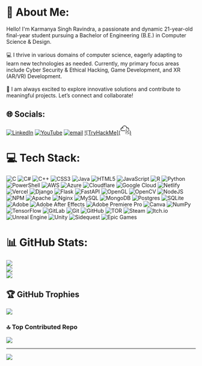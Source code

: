 # 💫 About Me:
Hello! I'm Karmanya Singh Ravindra, a passionate and dynamic 21-year-old final-year student pursuing a Bachelor of Engineering (B.E.) in Computer Science & Design.<br><br>💻 I thrive in various domains of computer science, eagerly adapting to learn new technologies as needed. Currently, my primary focus areas include Cyber Security & Ethical Hacking, Game Development, and XR (AR/VR) Development.<br><br>🚀 I am always excited to explore innovative solutions and contribute to meaningful projects. Let’s connect and collaborate!


## 🌐 Socials:
[![LinkedIn](https://img.shields.io/badge/LinkedIn-%230077B5.svg?logo=linkedin&logoColor=white)](https://linkedin.com/in/https://www.linkedin.com/in/karmanya03) [![YouTube](https://img.shields.io/badge/YouTube-%23FF0000.svg?logo=YouTube&logoColor=white)](https://youtube.com/@Karmanya03) [![email](https://img.shields.io/badge/Email-D14836?logo=gmail&logoColor=white)](mailto:karmanya.ravindra@gmail.com)  [![TryHackMe](<svg role="img" viewBox="0 0 24 24" xmlns="http://www.w3.org/2000/svg" id="Tryhackme--Streamline-Simple-Icons" height="24" width="24"><desc>Tryhackme Streamline Icon: https://streamlinehq.com</desc><title>TryHackMe</title><path d="M10.705 0C7.54 0 4.902 2.285 4.349 5.291a4.525 4.525 0 0 0 -4.107 4.5 4.525 4.525 0 0 0 4.52 4.52h6.761a0.625 0.625 0 1 0 0 -1.25H4.761a3.273 3.273 0 0 1 -3.27 -3.27A3.273 3.273 0 0 1 6.59 7.08a0.625 0.625 0 0 0 0.7 -1.035 4.488 4.488 0 0 0 -1.68 -0.69 5.223 5.223 0 0 1 5.096 -4.104 5.221 5.221 0 0 1 5.174 4.57 4.489 4.489 0 0 0 -0.488 0.305 0.625 0.625 0 1 0 0.731 1.013 3.245 3.245 0 0 1 1.912 -0.616 3.278 3.278 0 0 1 3.203 2.61 0.625 0.625 0 0 0 1.225 -0.251 4.533 4.533 0 0 0 -4.428 -3.61 4.54 4.54 0 0 0 -0.958 0.105C16.556 2.328 13.9 0 10.705 0zm5.192 10.64a0.925 0.925 0 0 0 -0.462 0.108 0.913 0.913 0 0 0 -0.313 0.29 1.27 1.27 0 0 0 -0.175 0.427 2.39 2.39 0 0 0 -0.054 0.514c0 0.181 0.018 0.353 0.054 0.517 0.036 0.164 0.095 0.307 0.175 0.43a0.899 0.899 0 0 0 0.313 0.297c0.127 0.073 0.281 0.11 0.462 0.11 0.18 0 0.334 -0.037 0.46 -0.11a0.897 0.897 0 0 0 0.309 -0.296c0.08 -0.124 0.137 -0.267 0.173 -0.431 0.036 -0.164 0.054 -0.336 0.054 -0.517 0 -0.18 -0.018 -0.352 -0.054 -0.514a1.271 1.271 0 0 0 -0.173 -0.426 0.901 0.901 0 0 0 -0.309 -0.291 0.917 0.917 0 0 0 -0.46 -0.108zm6.486 0a0.925 0.925 0 0 0 -0.462 0.108 0.913 0.913 0 0 0 -0.313 0.29 1.27 1.27 0 0 0 -0.175 0.427 2.39 2.39 0 0 0 -0.053 0.514c0 0.181 0.017 0.353 0.053 0.517 0.036 0.164 0.095 0.307 0.175 0.43a0.899 0.899 0 0 0 0.313 0.297c0.127 0.073 0.281 0.11 0.462 0.11 0.18 0 0.334 -0.037 0.46 -0.11a0.897 0.897 0 0 0 0.31 -0.296c0.078 -0.124 0.136 -0.267 0.172 -0.431 0.036 -0.164 0.054 -0.336 0.054 -0.517 0 -0.18 -0.018 -0.352 -0.054 -0.514a1.271 1.271 0 0 0 -0.173 -0.426 0.901 0.901 0 0 0 -0.308 -0.291 0.916 0.916 0 0 0 -0.461 -0.108zm-8.537 0.068 -0.84 0.618 0.313 0.43 0.476 -0.368v1.877h0.603v-2.557zm6.486 0 -0.841 0.618 0.314 0.43 0.477 -0.368v1.877h0.603v-2.557zm-4.435 0.445c0.08 0 0.143 0.028 0.193 0.084 0.05 0.057 0.087 0.127 0.114 0.21 0.026 0.083 0.044 0.173 0.054 0.269a2.541 2.541 0 0 1 0 0.533c-0.01 0.097 -0.028 0.187 -0.054 0.27a0.584 0.584 0 0 1 -0.114 0.21 0.243 0.243 0 0 1 -0.193 0.085 0.248 0.248 0 0 1 -0.195 -0.086 0.584 0.584 0 0 1 -0.118 -0.209 1.245 1.245 0 0 1 -0.056 -0.27 2.645 2.645 0 0 1 0 -0.533c0.01 -0.096 0.029 -0.186 0.056 -0.27a0.583 0.583 0 0 1 0.118 -0.209 0.25 0.25 0 0 1 0.195 -0.084zm6.486 0c0.08 0 0.144 0.028 0.193 0.084 0.05 0.057 0.087 0.127 0.114 0.21 0.027 0.083 0.044 0.173 0.054 0.269a2.541 2.541 0 0 1 0 0.533c-0.01 0.097 -0.027 0.187 -0.054 0.27a0.584 0.584 0 0 1 -0.114 0.21 0.243 0.243 0 0 1 -0.193 0.085 0.249 0.249 0 0 1 -0.195 -0.086 0.581 0.581 0 0 1 -0.117 -0.209 1.245 1.245 0 0 1 -0.056 -0.27 2.642 2.642 0 0 1 0 -0.533c0.01 -0.096 0.028 -0.186 0.056 -0.27a0.58 0.58 0 0 1 0.117 -0.209 0.25 0.25 0 0 1 0.195 -0.084zm-2.191 3.51a0.93 0.93 0 0 0 -0.463 0.109 0.908 0.908 0 0 0 -0.312 0.291c-0.08 0.122 -0.139 0.263 -0.175 0.426a2.383 2.383 0 0 0 -0.054 0.514c0 0.18 0.018 0.353 0.054 0.516 0.036 0.164 0.094 0.308 0.175 0.432a0.91 0.91 0 0 0 0.312 0.296 0.92 0.92 0 0 0 0.463 0.11c0.18 0 0.333 -0.037 0.46 -0.11a0.892 0.892 0 0 0 0.308 -0.296 1.32 1.32 0 0 0 0.174 -0.432c0.036 -0.163 0.054 -0.335 0.054 -0.516 0 -0.18 -0.018 -0.352 -0.054 -0.514a1.274 1.274 0 0 0 -0.174 -0.426 0.89 0.89 0 0 0 -0.309 -0.291 0.918 0.918 0 0 0 -0.46 -0.108zm-6.402 0.07 -0.841 0.617 0.314 0.43 0.476 -0.369v1.878h0.604v-2.557zm2.125 0 -0.841 0.617 0.314 0.43 0.477 -0.369v1.878h0.603v-2.557zm2.116 0 -0.84 0.617 0.313 0.43 0.477 -0.369v1.878h0.603v-2.557zm2.16 0.443c0.08 0 0.144 0.028 0.194 0.085a0.605 0.605 0 0 1 0.114 0.21c0.026 0.083 0.044 0.172 0.053 0.269a2.639 2.639 0 0 1 0 0.532 1.28 1.28 0 0 1 -0.053 0.27 0.585 0.585 0 0 1 -0.114 0.21 0.244 0.244 0 0 1 -0.193 0.085 0.25 0.25 0 0 1 -0.196 -0.085 0.589 0.589 0 0 1 -0.117 -0.21 1.245 1.245 0 0 1 -0.056 -0.27 2.597 2.597 0 0 1 0 -0.532c0.01 -0.097 0.028 -0.186 0.056 -0.27a0.589 0.589 0 0 1 0.117 -0.209 0.249 0.249 0 0 1 0.196 -0.085zm-6.729 3.073a0.676 0.676 0 0 0 -0.335 0.078 0.661 0.661 0 0 0 -0.227 0.211 0.91 0.91 0 0 0 -0.127 0.31c-0.027 0.118 -0.04 0.242 -0.04 0.373s0.013 0.256 0.04 0.375a0.93 0.93 0 0 0 0.127 0.313 0.65 0.65 0 0 0 0.227 0.215c0.092 0.053 0.204 0.08 0.335 0.08a0.655 0.655 0 0 0 0.334 -0.08 0.65 0.65 0 0 0 0.225 -0.215c0.057 -0.09 0.1 -0.194 0.125 -0.313a1.75 1.75 0 0 0 0.04 -0.375c0 -0.13 -0.014 -0.255 -0.04 -0.373a0.931 0.931 0 0 0 -0.125 -0.31 0.658 0.658 0 0 0 -0.225 -0.21 0.667 0.667 0 0 0 -0.334 -0.08zm3.086 0a0.675 0.675 0 0 0 -0.336 0.078 0.661 0.661 0 0 0 -0.226 0.211 0.907 0.907 0 0 0 -0.127 0.31 1.69 1.69 0 0 0 -0.04 0.373c0 0.131 0.013 0.256 0.04 0.375a0.928 0.928 0 0 0 0.127 0.313c0.058 0.09 0.134 0.162 0.226 0.215 0.093 0.053 0.205 0.08 0.336 0.08a0.655 0.655 0 0 0 0.334 -0.08 0.65 0.65 0 0 0 0.224 -0.215c0.058 -0.09 0.1 -0.194 0.126 -0.313a1.752 1.752 0 0 0 0 -0.748 0.94 0.94 0 0 0 -0.126 -0.31 0.657 0.657 0 0 0 -0.224 -0.21 0.667 0.667 0 0 0 -0.334 -0.08zm5.108 0a0.675 0.675 0 0 0 -0.336 0.078 0.661 0.661 0 0 0 -0.226 0.211 0.91 0.91 0 0 0 -0.127 0.31c-0.027 0.118 -0.04 0.242 -0.04 0.373s0.013 0.256 0.04 0.375a0.931 0.931 0 0 0 0.127 0.313c0.058 0.09 0.134 0.162 0.226 0.215 0.093 0.053 0.205 0.08 0.336 0.08 0.13 0 0.243 -0.027 0.334 -0.08a0.65 0.65 0 0 0 0.224 -0.215c0.058 -0.09 0.1 -0.194 0.126 -0.313a1.75 1.75 0 0 0 0.04 -0.375c0 -0.13 -0.014 -0.255 -0.04 -0.373a0.943 0.943 0 0 0 -0.126 -0.31 0.657 0.657 0 0 0 -0.224 -0.21 0.668 0.668 0 0 0 -0.334 -0.08zm-6.658 0.05 -0.61 0.448 0.227 0.311 0.346 -0.266v1.362h0.438v-1.856zm3.068 0 -0.61 0.448 0.227 0.311 0.346 -0.266v1.362h0.438v-1.856zm5.108 0 -0.611 0.448 0.228 0.311 0.346 -0.266v1.362h0.438v-1.856zm-9.712 0.322c0.058 0 0.105 0.02 0.14 0.062a0.421 0.421 0 0 1 0.083 0.151 0.96 0.96 0 0 1 0.04 0.196 1.932 1.932 0 0 1 0 0.386 0.954 0.954 0 0 1 -0.04 0.197 0.421 0.421 0 0 1 -0.083 0.152 0.176 0.176 0 0 1 -0.14 0.061 0.18 0.18 0 0 1 -0.141 -0.06 0.427 0.427 0 0 1 -0.085 -0.153 0.887 0.887 0 0 1 -0.041 -0.197 1.96 1.96 0 0 1 0 -0.386 0.893 0.893 0 0 1 0.04 -0.196 0.42 0.42 0 0 1 0.086 -0.151 0.181 0.181 0 0 1 0.141 -0.062zm3.086 0c0.058 0 0.104 0.02 0.14 0.062a0.421 0.421 0 0 1 0.082 0.151 0.94 0.94 0 0 1 0.04 0.196 1.906 1.906 0 0 1 0 0.386 0.93 0.93 0 0 1 -0.04 0.197 0.421 0.421 0 0 1 -0.082 0.152 0.176 0.176 0 0 1 -0.14 0.061 0.18 0.18 0 0 1 -0.141 -0.06 0.42 0.42 0 0 1 -0.086 -0.153 0.846 0.846 0 0 1 -0.04 -0.197 1.965 1.965 0 0 1 -0.011 -0.195c0 -0.057 0.004 -0.121 0.01 -0.191a0.849 0.849 0 0 1 0.041 -0.196 0.42 0.42 0 0 1 0.086 -0.151 0.182 0.182 0 0 1 0.141 -0.062zm5.108 0c0.058 0 0.104 0.02 0.14 0.062a0.421 0.421 0 0 1 0.082 0.151 0.92 0.92 0 0 1 0.04 0.196 1.963 1.963 0 0 1 0 0.386 0.943 0.943 0 0 1 -0.04 0.197 0.421 0.421 0 0 1 -0.082 0.152 0.177 0.177 0 0 1 -0.14 0.061 0.18 0.18 0 0 1 -0.142 -0.06 0.437 0.437 0 0 1 -0.085 -0.153 0.95 0.95 0 0 1 -0.04 -0.197 1.965 1.965 0 0 1 -0.011 -0.195c0 -0.057 0.004 -0.121 0.01 -0.191a0.959 0.959 0 0 1 0.04 -0.196 0.47 0.47 0 0 1 0.086 -0.151 0.181 0.181 0 0 1 0.142 -0.062zm-1.684 1.814a0.675 0.675 0 0 0 -0.336 0.079 0.66 0.66 0 0 0 -0.227 0.21 0.91 0.91 0 0 0 -0.127 0.31 1.731 1.731 0 0 0 0 0.748 0.939 0.939 0 0 0 0.127 0.314c0.059 0.09 0.134 0.162 0.227 0.215 0.093 0.053 0.205 0.08 0.336 0.08a0.66 0.66 0 0 0 0.334 -0.08 0.648 0.648 0 0 0 0.224 -0.215c0.058 -0.09 0.1 -0.195 0.126 -0.314a1.737 1.737 0 0 0 -0.001 -0.747 0.928 0.928 0 0 0 -0.125 -0.31 0.65 0.65 0 0 0 -0.224 -0.211 0.668 0.668 0 0 0 -0.334 -0.079zm3.063 0a0.676 0.676 0 0 0 -0.336 0.079 0.664 0.664 0 0 0 -0.227 0.21 0.906 0.906 0 0 0 -0.127 0.31 1.74 1.74 0 0 0 0 0.748 0.936 0.936 0 0 0 0.127 0.314 0.66 0.66 0 0 0 0.227 0.215c0.092 0.053 0.204 0.08 0.336 0.08a0.654 0.654 0 0 0 0.334 -0.08 0.648 0.648 0 0 0 0.223 -0.215c0.058 -0.09 0.1 -0.195 0.126 -0.314a1.74 1.74 0 0 0 0 -0.747 0.928 0.928 0 0 0 -0.126 -0.31 0.65 0.65 0 0 0 -0.223 -0.211 0.666 0.666 0 0 0 -0.334 -0.079zm-1.545 0.05 -0.611 0.448 0.228 0.312 0.346 -0.267v1.363h0.438v-1.856zm-1.518 0.323c0.057 0 0.104 0.02 0.14 0.061a0.42 0.42 0 0 1 0.082 0.152 0.91 0.91 0 0 1 0.04 0.195 1.966 1.966 0 0 1 0 0.387 0.951 0.951 0 0 1 -0.04 0.197 0.421 0.421 0 0 1 -0.082 0.152 0.177 0.177 0 0 1 -0.14 0.06 0.18 0.18 0 0 1 -0.142 -0.06 0.428 0.428 0 0 1 -0.085 -0.152 0.914 0.914 0 0 1 -0.04 -0.197 1.96 1.96 0 0 1 -0.011 -0.195c0 -0.058 0.003 -0.122 0.01 -0.192a0.923 0.923 0 0 1 0.041 -0.195c0.02 -0.06 0.048 -0.11 0.085 -0.152a0.181 0.181 0 0 1 0.142 -0.061zm3.063 0c0.057 0 0.104 0.02 0.14 0.061a0.42 0.42 0 0 1 0.082 0.152 0.94 0.94 0 0 1 0.04 0.195 1.91 1.91 0 0 1 0 0.387 0.93 0.93 0 0 1 -0.04 0.197 0.422 0.422 0 0 1 -0.083 0.152 0.175 0.175 0 0 1 -0.14 0.06 0.18 0.18 0 0 1 -0.141 -0.06 0.423 0.423 0 0 1 -0.085 -0.152 0.907 0.907 0 0 1 -0.04 -0.197 1.95 1.95 0 0 1 0 -0.387 0.915 0.915 0 0 1 0.04 -0.195c0.02 -0.06 0.048 -0.11 0.085 -0.152a0.182 0.182 0 0 1 0.142 -0.061zm-9.713 0.185a0.465 0.465 0 0 0 -0.232 0.055 0.456 0.456 0 0 0 -0.157 0.146 0.627 0.627 0 0 0 -0.089 0.215 1.168 1.168 0 0 0 -0.027 0.259c0 0.09 0.009 0.177 0.027 0.26a0.648 0.648 0 0 0 0.089 0.216c0.04 0.063 0.093 0.112 0.157 0.149a0.459 0.459 0 0 0 0.232 0.056c0.09 0 0.168 -0.02 0.231 -0.056a0.45 0.45 0 0 0 0.156 -0.149 0.67 0.67 0 0 0 0.087 -0.217 1.218 1.218 0 0 0 0 -0.518 0.647 0.647 0 0 0 -0.087 -0.215 0.448 0.448 0 0 0 -0.156 -0.146 0.458 0.458 0 0 0 -0.23 -0.055zm1.052 0.035 -0.423 0.31 0.158 0.217 0.24 -0.185v0.944h0.303v-1.286zm-1.052 0.224c0.04 0 0.073 0.014 0.097 0.042a0.284 0.284 0 0 1 0.057 0.105 0.69 0.69 0 0 1 0.028 0.136c0.004 0.049 0.007 0.092 0.007 0.133 0 0.04 -0.003 0.086 -0.007 0.135a0.684 0.684 0 0 1 -0.028 0.136 0.285 0.285 0 0 1 -0.057 0.105 0.123 0.123 0 0 1 -0.097 0.043 0.125 0.125 0 0 1 -0.098 -0.043 0.298 0.298 0 0 1 -0.059 -0.105 0.612 0.612 0 0 1 -0.028 -0.136 1.39 1.39 0 0 1 0 -0.268 0.62 0.62 0 0 1 0.028 -0.136 0.297 0.297 0 0 1 0.06 -0.105 0.125 0.125 0 0 1 0.097 -0.042zm3.775 1.394a0.463 0.463 0 0 0 -0.232 0.054 0.452 0.452 0 0 0 -0.157 0.146 0.621 0.621 0 0 0 -0.088 0.214 1.19 1.19 0 0 0 0 0.519 0.641 0.641 0 0 0 0.088 0.217 0.46 0.46 0 0 0 0.157 0.15 0.458 0.458 0 0 0 0.232 0.054 0.454 0.454 0 0 0 0.232 -0.055 0.45 0.45 0 0 0 0.155 -0.149 0.664 0.664 0 0 0 0.087 -0.217 1.189 1.189 0 0 0 0 -0.519 0.642 0.642 0 0 0 -0.087 -0.214 0.446 0.446 0 0 0 -0.155 -0.146 0.459 0.459 0 0 0 -0.232 -0.054zm1.052 0.034 -0.423 0.31 0.158 0.216 0.24 -0.185v0.945h0.303V22.68zm-1.052 0.223c0.04 0 0.073 0.014 0.098 0.043a0.3 0.3 0 0 1 0.057 0.105 0.643 0.643 0 0 1 0.027 0.135 1.31 1.31 0 0 1 0 0.268 0.654 0.654 0 0 1 -0.027 0.137 0.307 0.307 0 0 1 -0.057 0.105 0.124 0.124 0 0 1 -0.098 0.042 0.125 0.125 0 0 1 -0.098 -0.042 0.293 0.293 0 0 1 -0.059 -0.105 0.618 0.618 0 0 1 -0.028 -0.137 1.364 1.364 0 0 1 0 -0.268 0.612 0.612 0 0 1 0.028 -0.135 0.287 0.287 0 0 1 0.06 -0.105 0.123 0.123 0 0 1 0.097 -0.043z" fill="#000000" stroke-width="1"></path></svg>)](tryhackme.com/p/Karmanya03)

# 💻 Tech Stack:
![C](https://img.shields.io/badge/c-%2300599C.svg?style=for-the-badge&logo=c&logoColor=white) ![C#](https://img.shields.io/badge/c%23-%23239120.svg?style=for-the-badge&logo=csharp&logoColor=white) ![C++](https://img.shields.io/badge/c++-%2300599C.svg?style=for-the-badge&logo=c%2B%2B&logoColor=white) ![CSS3](https://img.shields.io/badge/css3-%231572B6.svg?style=for-the-badge&logo=css3&logoColor=white) ![Java](https://img.shields.io/badge/java-%23ED8B00.svg?style=for-the-badge&logo=openjdk&logoColor=white) ![HTML5](https://img.shields.io/badge/html5-%23E34F26.svg?style=for-the-badge&logo=html5&logoColor=white) ![JavaScript](https://img.shields.io/badge/javascript-%23323330.svg?style=for-the-badge&logo=javascript&logoColor=%23F7DF1E) ![R](https://img.shields.io/badge/r-%23276DC3.svg?style=for-the-badge&logo=r&logoColor=white) ![Python](https://img.shields.io/badge/python-3670A0?style=for-the-badge&logo=python&logoColor=ffdd54) ![PowerShell](https://img.shields.io/badge/PowerShell-%235391FE.svg?style=for-the-badge&logo=powershell&logoColor=white) ![AWS](https://img.shields.io/badge/AWS-%23FF9900.svg?style=for-the-badge&logo=amazon-aws&logoColor=white) ![Azure](https://img.shields.io/badge/azure-%230072C6.svg?style=for-the-badge&logo=microsoftazure&logoColor=white) ![Cloudflare](https://img.shields.io/badge/Cloudflare-F38020?style=for-the-badge&logo=Cloudflare&logoColor=white) ![Google Cloud](https://img.shields.io/badge/GoogleCloud-%234285F4.svg?style=for-the-badge&logo=google-cloud&logoColor=white) ![Netlify](https://img.shields.io/badge/netlify-%23000000.svg?style=for-the-badge&logo=netlify&logoColor=#00C7B7) ![Vercel](https://img.shields.io/badge/vercel-%23000000.svg?style=for-the-badge&logo=vercel&logoColor=white) ![Django](https://img.shields.io/badge/django-%23092E20.svg?style=for-the-badge&logo=django&logoColor=white) ![Flask](https://img.shields.io/badge/flask-%23000.svg?style=for-the-badge&logo=flask&logoColor=white) ![FastAPI](https://img.shields.io/badge/FastAPI-005571?style=for-the-badge&logo=fastapi) ![OpenGL](https://img.shields.io/badge/OpenGL-%23FFFFFF.svg?style=for-the-badge&logo=opengl) ![OpenCV](https://img.shields.io/badge/opencv-%23white.svg?style=for-the-badge&logo=opencv&logoColor=white) ![NodeJS](https://img.shields.io/badge/node.js-6DA55F?style=for-the-badge&logo=node.js&logoColor=white) ![NPM](https://img.shields.io/badge/NPM-%23CB3837.svg?style=for-the-badge&logo=npm&logoColor=white) ![Apache](https://img.shields.io/badge/apache-%23D42029.svg?style=for-the-badge&logo=apache&logoColor=white) ![Nginx](https://img.shields.io/badge/nginx-%23009639.svg?style=for-the-badge&logo=nginx&logoColor=white) ![MySQL](https://img.shields.io/badge/mysql-4479A1.svg?style=for-the-badge&logo=mysql&logoColor=white) ![MongoDB](https://img.shields.io/badge/MongoDB-%234ea94b.svg?style=for-the-badge&logo=mongodb&logoColor=white) ![Postgres](https://img.shields.io/badge/postgres-%23316192.svg?style=for-the-badge&logo=postgresql&logoColor=white) ![SQLite](https://img.shields.io/badge/sqlite-%2307405e.svg?style=for-the-badge&logo=sqlite&logoColor=white) ![Adobe](https://img.shields.io/badge/adobe-%23FF0000.svg?style=for-the-badge&logo=adobe&logoColor=white) ![Adobe After Effects](https://img.shields.io/badge/Adobe%20After%20Effects-9999FF.svg?style=for-the-badge&logo=Adobe%20After%20Effects&logoColor=white) ![Adobe Premiere Pro](https://img.shields.io/badge/Adobe%20Premiere%20Pro-9999FF.svg?style=for-the-badge&logo=Adobe%20Premiere%20Pro&logoColor=white) ![Canva](https://img.shields.io/badge/Canva-%2300C4CC.svg?style=for-the-badge&logo=Canva&logoColor=white) ![NumPy](https://img.shields.io/badge/numpy-%23013243.svg?style=for-the-badge&logo=numpy&logoColor=white) ![TensorFlow](https://img.shields.io/badge/TensorFlow-%23FF6F00.svg?style=for-the-badge&logo=TensorFlow&logoColor=white) ![GitLab](https://img.shields.io/badge/gitlab-%23181717.svg?style=for-the-badge&logo=gitlab&logoColor=white) ![Git](https://img.shields.io/badge/git-%23F05033.svg?style=for-the-badge&logo=git&logoColor=white) ![GitHub](https://img.shields.io/badge/github-%23121011.svg?style=for-the-badge&logo=github&logoColor=white) ![TOR](https://img.shields.io/badge/tor-%237E4798.svg?style=for-the-badge&logo=tor-project&logoColor=white) ![Steam](https://img.shields.io/badge/steam-%23000000.svg?style=for-the-badge&logo=steam&logoColor=white) ![Itch.io](https://img.shields.io/badge/Itch-%23FF0B34.svg?style=for-the-badge&logo=Itch.io&logoColor=white) ![Unreal Engine](https://img.shields.io/badge/unrealengine-%23313131.svg?style=for-the-badge&logo=unrealengine&logoColor=white) ![Unity](https://img.shields.io/badge/unity-%23000000.svg?style=for-the-badge&logo=unity&logoColor=white) ![Sidequest](https://img.shields.io/badge/sidequest-%23101227.svg?style=for-the-badge&logo=sidequest&logoColor=white) ![Epic Games](https://img.shields.io/badge/epicgames-%23313131.svg?style=for-the-badge&logo=epicgames&logoColor=white)
# 📊 GitHub Stats:
![](https://github-readme-stats.vercel.app/api?username=Karmanya03&theme=dark&hide_border=false&include_all_commits=true&count_private=true)<br/>
![](https://nirzak-streak-stats.vercel.app/?user=Karmanya03&theme=dark&hide_border=false)<br/>
![](https://github-readme-stats.vercel.app/api/top-langs/?username=Karmanya03&theme=dark&hide_border=false&include_all_commits=true&count_private=true&layout=compact)

## 🏆 GitHub Trophies
![](https://github-profile-trophy.vercel.app/?username=Karmanya03&theme=dracula&no-frame=false&no-bg=false&margin-w=4)

### 🔝 Top Contributed Repo
![](https://github-contributor-stats.vercel.app/api?username=Karmanya03&limit=5&theme=shadow_red&combine_all_yearly_contributions=true)

---
[![](https://visitcount.itsvg.in/api?id=Karmanya03&icon=0&color=5)](https://visitcount.itsvg.in)

<!-- Proudly created with GPRM ( https://gprm.itsvg.in ) -->
